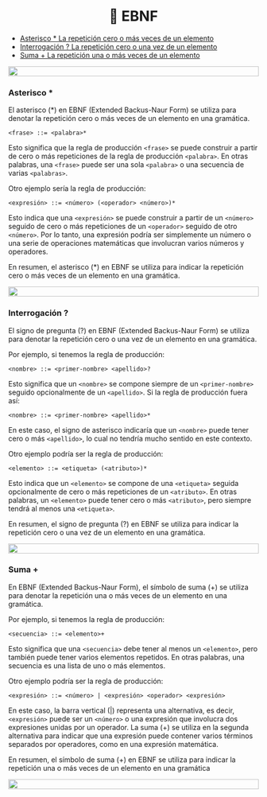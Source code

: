 <h1 align="center"> 🧠 EBNF
</h1>

- [Asterisco * La repetición cero o más veces de un elemento](#asterisco)
- [Interrogación ? La repetición cero o una vez de un elemento](#interrogación)
- [Suma + La repetición una o más veces de un elemento](#suma)

<img src= 'https://i.gifer.com/origin/8c/8cd3f1898255c045143e1da97fbabf10_w200.gif' height="20" width="100%">

### Asterisco *

El asterisco (*) en EBNF (Extended Backus-Naur Form) se utiliza para denotar la repetición cero o más veces de un elemento en una gramática.

```
<frase> ::= <palabra>*
```


Esto significa que la regla de producción `<frase>` se puede construir a partir de cero o más repeticiones de la regla de producción `<palabra>`. En otras palabras, una `<frase>` puede ser una sola `<palabra>` o una secuencia de varias `<palabras>`.

Otro ejemplo sería la regla de producción:

```
<expresión> ::= <número> (<operador> <número>)*
```

Esto indica que una `<expresión>` se puede construir a partir de un `<número>` seguido de cero o más repeticiones de un `<operador>` seguido de otro `<número>`. Por lo tanto, una expresión podría ser simplemente un número o una serie de operaciones matemáticas que involucran varios números y operadores.

En resumen, el asterisco (*) en EBNF se utiliza para indicar la repetición cero o más veces de un elemento en una gramática.

<img src= 'https://i.gifer.com/origin/8c/8cd3f1898255c045143e1da97fbabf10_w200.gif' height="20" width="100%">

### Interrogación ?

El signo de pregunta (?) en EBNF (Extended Backus-Naur Form) se utiliza para denotar la repetición cero o una vez de un elemento en una gramática.

Por ejemplo, si tenemos la regla de producción:

```
<nombre> ::= <primer-nombre> <apellido>?
```

Esto significa que un `<nombre>` se compone siempre de un `<primer-nombre>` seguido opcionalmente de un `<apellido>`. Si la regla de producción fuera así:

```
<nombre> ::= <primer-nombre> <apellido>*
```

En este caso, el signo de asterisco indicaría que un `<nombre>` puede tener cero o más `<apellido>`, lo cual no tendría mucho sentido en este contexto.

Otro ejemplo podría ser la regla de producción:



```
<elemento> ::= <etiqueta> (<atributo>)*
```

Esto indica que un `<elemento>` se compone de una `<etiqueta>` seguida opcionalmente de cero o más repeticiones de un `<atributo>`. En otras palabras, un `<elemento>` puede tener cero o más `<atributo>`, pero siempre tendrá al menos una `<etiqueta>`.

En resumen, el signo de pregunta (?) en EBNF se utiliza para indicar la repetición cero o una vez de un elemento en una gramática.

<img src= 'https://i.gifer.com/origin/8c/8cd3f1898255c045143e1da97fbabf10_w200.gif' height="20" width="100%">

### Suma +

En EBNF (Extended Backus-Naur Form), el símbolo de suma (+) se utiliza para denotar la repetición una o más veces de un elemento en una gramática.

Por ejemplo, si tenemos la regla de producción:

```
<secuencia> ::= <elemento>+
```

Esto significa que una `<secuencia>` debe tener al menos un `<elemento>`, pero también puede tener varios elementos repetidos. En otras palabras, una secuencia es una lista de uno o más elementos.

Otro ejemplo podría ser la regla de producción:

```
<expresión> ::= <número> | <expresión> <operador> <expresión>
```


En este caso, la barra vertical (|) representa una alternativa, es decir, `<expresión>` puede ser un `<número>` o una expresión que involucra dos expresiones unidas por un operador. La suma (+) se utiliza en la segunda alternativa para indicar que una expresión puede contener varios términos separados por operadores, como en una expresión matemática.

En resumen, el símbolo de suma (+) en EBNF se utiliza para indicar la repetición una o más veces de un elemento en una gramática

<img src= 'https://i.gifer.com/origin/8c/8cd3f1898255c045143e1da97fbabf10_w200.gif' height="20" width="100%">